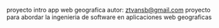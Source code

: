 proyecto intro app web geografica
autor: ztvansb@gmail.com
proyecto para abordar la ingenieria de software en aplicaciones web geograficas